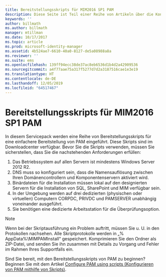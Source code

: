 ```yaml
---
title: Bereitstellungsskripts für MIM2016 SP1 PAM
description: Diese Seite ist Teil einer Reihe von Artikeln über die Konfiguration des Privileged Identity Managers mithilfe von Skripts. Sie umfasst eine Liste mit Annahmen zur Umgebung.
keywords: ''
author: billmath
ms.author: billmath
manager: mtillman
ms.date: 10/17/2017
ms.topic: article
ms.prod: microsoft-identity-manager
ms.assetid: 4b524ae7-6610-40a0-8127-de5a08988a8a
ms.reviewer: ''
ms.suite: ems
ms.openlocfilehash: 139ff94ecc38de37ac8eb6536d1b4d2a42909536
ms.sourcegitcommit: a4f77aae75a317f5277d7d2a3187516cae1e3e19
ms.translationtype: HT
ms.contentlocale: de-DE
ms.lasthandoff: 12/05/2019
ms.locfileid: "64517467"
---
```

# <a name="mim2016-sp1-pam-deployment-scripts"></a>Bereitstellungsskripts für MIM2016 SP1 PAM

In diesem Servicepack werden eine Reihe von Bereitstellungsskripts für eine einfachere Bereitstellung von PAM eingeführt. Diese Skripts sind im Downloadcenter verfügbar. Bevor Sie die Skripts verwenden, müssen Sie sicherstellen, dass Sie die nachstehenden Anforderungen erfüllen:

1. Das Betriebssystem auf allen Servern ist mindestens Windows Server 2012 R2.
2. DNS muss so konfiguriert sein, dass die Namensauflösung zwischen Ihren Domänencontrollern und Komponentenservern aktiviert wird.
3. Binärdateien für die Installation müssen lokal auf den designierten Servern für die Installation von SQL, SharePoint und MIM verfügbar sein.
4. In der Umgebung werden auf drei dedizierten (physischen oder virtuellen) Computern CORPDC, PRIVDC und PAMSERVER unabhängig voneinander ausgeführt.
5. Sie benötigen eine dedizierte Arbeitsstation für die Überprüfungsoption.

>[!NOTE]
>Wenn bei der Skriptausführung ein Problem auftritt, müssen Sie u. U. in den Protokollen nachsehen. Alle Skriptprotokolle werden in „% AppData%\MIMPAMInstall“ gespeichert. Komprimieren Sie den Ordner als ZIP-Datei, und senden Sie ihn zusammen mit Details zu Vorgang und Fehler im Rahmen Ihres Supportfalls ein.

Sind Sie bereit, mit den Bereitstellungsskripts von PAM zu beginnen? Beginnen Sie mit dem Artikel [Configure PAM using scripts (Konfigurieren von PAM mithilfe von Skripts)](./pam/sp1-pam-configure-using-scripts.md).
